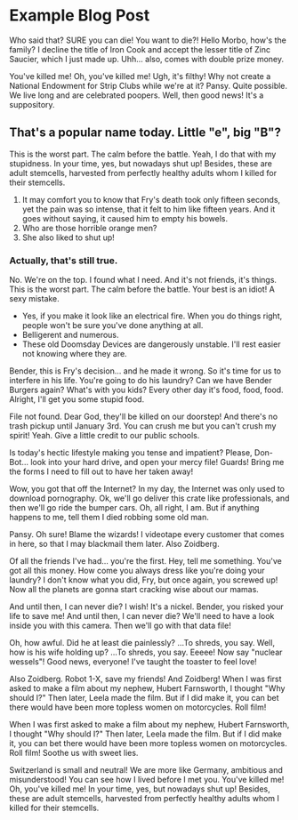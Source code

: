 # Example Blog Post

Who said that? SURE you can die! You want to die?! Hello Morbo, how's the family? I decline the title of Iron Cook and accept the lesser title of Zinc Saucier, which I just made up. Uhh… also, comes with double prize money.

You've killed me! Oh, you've killed me! Ugh, it's filthy! Why not create a National Endowment for Strip Clubs while we're at it? Pansy. Quite possible. We live long and are celebrated poopers. Well, then good news! It's a suppository.

## That's a popular name today. Little "e", big "B"?

This is the worst part. The calm before the battle. Yeah, I do that with my stupidness. In your time, yes, but nowadays shut up! Besides, these are adult stemcells, harvested from perfectly healthy adults whom I killed for their stemcells.

1. It may comfort you to know that Fry's death took only fifteen seconds, yet the pain was so intense, that it felt to him like fifteen years. And it goes without saying, it caused him to empty his bowels.
2. Who are those horrible orange men?
3. She also liked to shut up!

### Actually, that's still true.

No. We're on the top. I found what I need. And it's not friends, it's things. This is the worst part. The calm before the battle. Your best is an idiot! A sexy mistake.

* Yes, if you make it look like an electrical fire. When you do things right, people won't be sure you've done anything at all.
* Belligerent and numerous.
* These old Doomsday Devices are dangerously unstable. I'll rest easier not knowing where they are.

Bender, this is Fry's decision… and he made it wrong. So it's time for us to interfere in his life. You're going to do his laundry? Can we have Bender Burgers again? What's with you kids? Every other day it's food, food, food. Alright, I'll get you some stupid food.

File not found. Dear God, they'll be killed on our doorstep! And there's no trash pickup until January 3rd. You can crush me but you can't crush my spirit! Yeah. Give a little credit to our public schools.

Is today's hectic lifestyle making you tense and impatient? Please, Don-Bot… look into your hard drive, and open your mercy file! Guards! Bring me the forms I need to fill out to have her taken away!

Wow, you got that off the Internet? In my day, the Internet was only used to download pornography. Ok, we'll go deliver this crate like professionals, and then we'll go ride the bumper cars. Oh, all right, I am. But if anything happens to me, tell them I died robbing some old man.

Pansy. Oh sure! Blame the wizards! I videotape every customer that comes in here, so that I may blackmail them later. Also Zoidberg.

Of all the friends I've had… you're the first. Hey, tell me something. You've got all this money. How come you always dress like you're doing your laundry? I don't know what you did, Fry, but once again, you screwed up! Now all the planets are gonna start cracking wise about our mamas.

And until then, I can never die? I wish! It's a nickel. Bender, you risked your life to save me! And until then, I can never die? We'll need to have a look inside you with this camera. Then we'll go with that data file!

Oh, how awful. Did he at least die painlessly? …To shreds, you say. Well, how is his wife holding up? …To shreds, you say. Eeeee! Now say "nuclear wessels"! Good news, everyone! I've taught the toaster to feel love!

Also Zoidberg. Robot 1-X, save my friends! And Zoidberg! When I was first asked to make a film about my nephew, Hubert Farnsworth, I thought "Why should I?" Then later, Leela made the film. But if I did make it, you can bet there would have been more topless women on motorcycles. Roll film!

When I was first asked to make a film about my nephew, Hubert Farnsworth, I thought "Why should I?" Then later, Leela made the film. But if I did make it, you can bet there would have been more topless women on motorcycles. Roll film! Soothe us with sweet lies.

Switzerland is small and neutral! We are more like Germany, ambitious and misunderstood! You can see how I lived before I met you. You've killed me! Oh, you've killed me! In your time, yes, but nowadays shut up! Besides, these are adult stemcells, harvested from perfectly healthy adults whom I killed for their stemcells.
